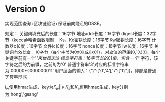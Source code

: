 # Version 0

实现范围查询+区块链验证+保证前向隐私的DSSE。

规定：
关键词填充后的长度：16字节
地址addr长度：16字节
digest长度：32字节（keccak哈希函数限制）
Ks，Ke密钥长度：16字节
Kw密钥长度：16字节
计数器c长度：16字节
文件id长度：16字节
nonce长度：16字节
lw长度：16字节
关键词有效长度：10字节（每个字节为0x00或0x01），对应值的范围[0,1023]，每个关键字前有一个'*'来做标志位
标准字符串：16字节长的01串，包含一个'*'字符，该字符之后的为前缀，之前的为'0'
普通字符串'3'对应的标准字符串为'00000*0000000011'
用户层面的输入：{'2':['0','4'],'7':['12']}，即都是普通字符串形式


$l_w$使用hmac生成，key为$K_w||v$
$K_s$和$K_e$使用hmac生成，key分别为'hong','guang'


